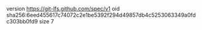 version https://git-lfs.github.com/spec/v1
oid sha256:6eed455617c74072c2e1be5392f294d49857db4c5253063349a0fdc303bb0fd9
size 7
